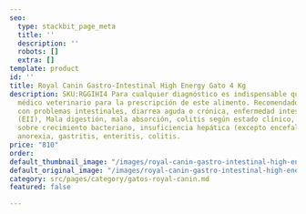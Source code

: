 ```yaml
---
seo:
  type: stackbit_page_meta
  title: ''
  description: ''
  robots: []
  extra: []
template: product
id: ''
title: Royal Canin Gastro-Intestinal High Energy Gato 4 Kg
description: SKU:RGGIHI4 Para cualquier diagnóstico es indispensable que acuda a su
  médico veterinario para la prescripción de este alimento. Recomendado para gatos
  con problemas intestinales, diarrea aguda o crónica, enfermedad intestinal inflamatoria
  (EII), Mala digestión, mala absorción, colitis según estado clínico, convalecencia,
  sobre crecimiento bacteriano, insuficiencia hepática (excepto encefalopatía hepática)
  anorexia, gastritis, enteritis, colitis.
price: "810"
order: 
default_thumbnail_image: "/images/royal-canin-gastro-intestinal-high-energy-gato-1-png.jpg"
default_original_image: "/images/royal-canin-gastro-intestinal-high-energy-gato-1-png.jpg"
category: src/pages/category/gatos-royal-canin.md
featured: false

---
```

